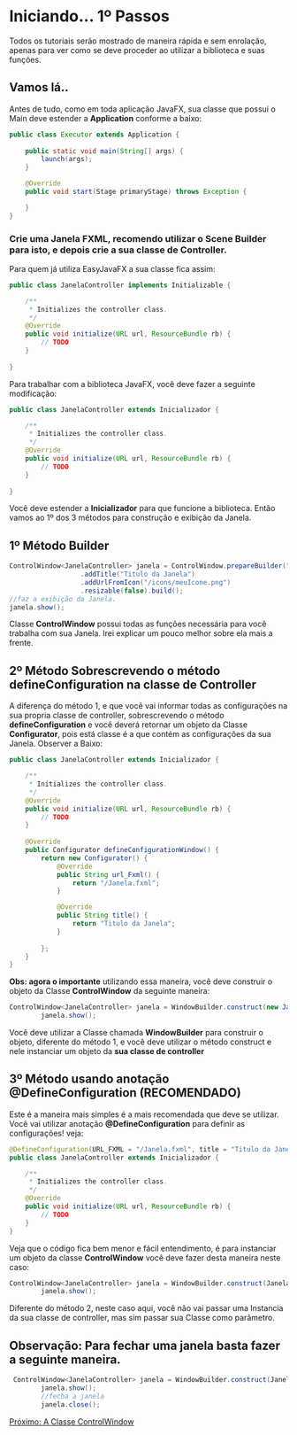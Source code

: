 # Iniciando... 1º Passos
Todos os tutoriais serão mostrado de maneira rápida e sem enrolação, apenas para ver como se deve proceder ao utilizar a biblioteca e suas funções.
## Vamos lá..
Antes de tudo, como em toda aplicação JavaFX, sua classe que possui o Main deve estender a **Application** conforme a baixo:
```java
public class Executor extends Application {
    
    public static void main(String[] args) {
        launch(args);
    }

    @Override
    public void start(Stage primaryStage) throws Exception {

    }
}
```
### Crie uma Janela FXML, recomendo utilizar o Scene Builder para isto, e depois crie a sua classe de Controller.
Para quem já utiliza EasyJavaFX a sua classe fica assim:

```java
public class JanelaController implements Initializable {

    /**
     * Initializes the controller class.
     */
    @Override
    public void initialize(URL url, ResourceBundle rb) {
        // TODO
    }
    
}
```
Para trabalhar com a biblioteca JavaFX, você deve fazer a seguinte modificação:

```java
public class JanelaController extends Inicializador {

    /**
     * Initializes the controller class.
     */
    @Override
    public void initialize(URL url, ResourceBundle rb) {
        // TODO
    }
    
}
```

Você deve estender a **Inicializador** para que funcione a biblioteca. Então vamos ao 1º dos 3 métodos para construção e exibição da Janela.

## 1º Método Builder

```java
ControlWindow<JanelaController> janela = ControlWindow.prepareBuilder("/Janela.fxml")
                  .addTitle("Titulo da Janela")
                  .addUrlFromIcon("/icons/meuIcone.png")
                  .resizable(false).build();
//faz a exibição da Janela.
janela.show();
```

Classe **ControlWindow** possui todas as funções necessária para você trabalha com sua Janela. Irei explicar um pouco melhor sobre ela mais a frente.

## 2º Método Sobrescrevendo o método defineConfiguration na classe de Controller

A diferença do método 1, e que você vai informar todas as configurações na sua propria classe de controller, sobrescrevendo o método **defineConfiguration** e você deverá retornar
um objeto da Classe **Configurator**, pois está classe é a que contém as configurações da sua Janela. Observer a Baixo:

```java
public class JanelaController extends Inicializador {

    /**
     * Initializes the controller class.
     */
    @Override
    public void initialize(URL url, ResourceBundle rb) {
        // TODO
    }
    
    @Override
    public Configurator defineConfigurationWindow() {
        return new Configurator() {
            @Override
            public String url_Fxml() {
                return "/Janela.fxml";
            }

            @Override
            public String title() {
                return "Titulo da Janela";
            }
            
        };
    }
}
```
**Obs: agora o importante** utilizando essa maneira, você deve construir o objeto da Classe **ControlWindow** da seguinte maneira:

```java
ControlWindow<JanelaController> janela = WindowBuilder.construct(new JanelaController());
        janela.show();
```
Você deve utilizar a Classe chamada **WindowBuilder** para construir o objeto, diferente do método 1, e você deve utilizar o método construct e nele instanciar um objeto da **sua classe de controller**

## 3º Método usando anotação @DefineConfiguration (RECOMENDADO)

Este é a maneira mais simples é a mais recomendada que deve se utilizar. Você vai utilizar anotação **@DefineConfiguration** para definir as configurações! veja:

```java
@DefineConfiguration(URL_FXML = "/Janela.fxml", title = "Titulo da Janela")
public class JanelaController extends Inicializador {

    /**
     * Initializes the controller class.
     */
    @Override
    public void initialize(URL url, ResourceBundle rb) {
        // TODO
    }
}
```
Veja que o código fica bem menor e fácil entendimento, é para instanciar um objeto da classe **ControlWindow** você deve fazer desta maneira neste caso:

```java
ControlWindow<JanelaController> janela = WindowBuilder.construct(JanelaController.class);
        janela.show();
```
Diferente do método 2, neste caso aqui, você não vai passar uma Instancia da sua classe de controller, mas sim passar sua Classe como parâmetro.
## Observação: Para fechar uma janela basta fazer a seguinte maneira.

```java
 ControlWindow<JanelaController> janela = WindowBuilder.construct(JanelaController.class);
        janela.show();
        //fecha a janela
        janela.close();
```

[Próximo: A Classe ControlWindow](https://github.com/jeanJavaMan/easyJavaFX/blob/master/tutorial/ClasseControlWindow.md)

